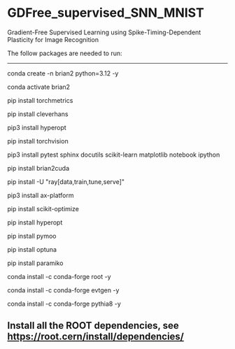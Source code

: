 # GDFree_supervised_SNN_MNIST
Gradient-Free Supervised Learning using Spike-Timing-Dependent Plasticity for Image Recognition

The follow packages are needed to run:

---------------------------------------
conda create -n brian2 python=3.12 -y

conda activate brian2

pip install torchmetrics

pip install cleverhans

pip3 install hyperopt

pip install torchvision

pip3 install  pytest sphinx docutils scikit-learn matplotlib notebook ipython

pip install brian2cuda

pip install -U "ray[data,train,tune,serve]"

pip3 install ax-platform

pip install scikit-optimize

pip install hyperopt

pip install pymoo

pip install optuna

pip install paramiko

conda install -c conda-forge root -y

conda install -c conda-forge evtgen -y

conda install -c conda-forge pythia8 -y

Install all the ROOT dependencies, see https://root.cern/install/dependencies/
-------------------------------------------
